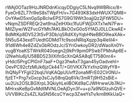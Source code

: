 rWAj0OTaz9HzJNRDdnKicqyDDgiyC5LNvq9WBRicx/8=
FyeOr8ZL77rl9eS8sTWpFH/v+7G493K83dxHWUX7QM8=
OvYAwD5xnGpSpBclwEPS7G9G19Wt3oajjQz2jFtW5DU=
vNqmZSDFREQr2wt9naZelHXkc1fuUFWjDiXTx1wN7Fw=
MIIZlyw/WZFvcGYMh7AKLBkOOxG0o5YfADJ0LLCkwAE=
BdMtKp8DV523tSvP3Db/qSRdXXyYqbHNeBBO9leaXAk=
5N5uS43exdTUedtGDMdTfc9sosNRIqXqzp3q4leIil4=
91d6Wh4e8ZdZsGbROdzJc/SYriGwkoyDR2/dWaoXn0Y=
vugBYoaKSTWrkR040oegn2j9kPr9pm0PSwbTPMnAp6E=
i2NwhIu6j/U58BD523iIXifnScXnQASA8qET7580nr4=
yHdcl5PrgCPlGnF7aaF+Ogz3fwAxT3gan45yOadvehI=
OevPC92cfzMIJk6jzCk44T/+Gf/VKX7kYxfnzQWyfY8=
IhQNyFYFgli22bqUVqKAQpUUvff2onaMFrE02Clr0NU=
fjzET+Prg7xGxcp3sCJy58rqQq6Vk/3mRTj9H52sBiE=
uu2Us2OSLBGXrpL3QkiyhLeilBOKd9aCJWHrwwUb7AU=
MHrxsKeBpGvMdtMVNLOeAjDyn3f+u+p7a9NGIzuhQVE=
UVVBIKcZs4ZLXaSN56csCYwcp3ZweYsTv/km8tKkUaQ=
